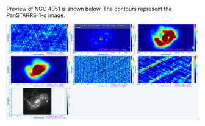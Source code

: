 Preview of NGC 4051 is shown below. The contours represent the PanSTARRS-1-g image. 

![NGC4051.png](NGC4051.png "NGC4051")

